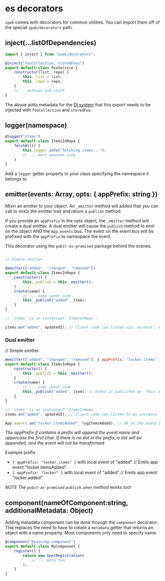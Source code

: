# es decorators

`spak` comes with decorators for common utilities.
You can import them off of the special `spak/decorators` path.

## inject(...listOfDependencies)

```javascript
import { inject } from "spak/decorators";

@inject("fooCollection, storedFoos")
export default class FooService {
    constructor(list, repo) {
        this._list = list;
        this._repo = repo;
    }
    //... methods and stuff
}
```

The above adds metadata for the [DI system](./di.md) that this export needs to be injected with `fooCollection` and `storedFoo`.

## logger(namespace)

```javascript
@logger("items")
export default class ItemsInRepo {
    fetchAll() {
        this.logger.info("fetching items...");
        // ... more awesome code
    }
}
```

Add a `logger` getter property to your class specifying the namespace it belongs to.

## emitter(events: Array, opts: { appPrefix: string })
Mixin an emitter to your object. An `_emitter` method will added that you can call
to mixin the emitter trait and return a `publish` method.

If you provide an `appPrefix` in the opts object, the `_emitter` method will create a dual emitter. A dual emitter will cause the `publish` method to emit on the object AND the
`App.events` bus. The event on the event bus will be prefixed with the `appPrefix` to namespace
the event.

This decorator using the `pubit-as-promised` package behind the scenes.

```javascript

// Simple emitter.

@emitter(["added", "changed", "removed"])
export default class ItemsInRepo {
    constructor() {
        this._publish = this._emitter();
    }
    create(name) {
        // ... some sweet code
        this._publish("added", item);
    }
}

// `items` is an instanceof `ItemsInRepo`.

items.on("added", updateUI); // Client code can listen via `on/once`. As well as stop w/ `off`.
```

### Dual emitter

// Simple emitter.

```javascript
@emitter(["added", "changed", "removed"], { appPrefix: "locker.items" })
export default class ItemsInRepo {
    constructor() {
        this._publish = this._emitter();
    }
    create(name) {
        // ... some sweet code
        this._publish("added", item); // Event is published on `this` AND `App.events`.
    }
}

// `items` is an instanceof `ItemsInRepo`.
items.on("added", updateUI); // Client code can listen to an instance.

App.events.on("locker.itemsAdded", logItemsAdded); // OR on the event bus w/ namespace.
```

*The appPrefix if contains a prefix will append the event name and uppercase the first char. If there is no dot in the prefix, a dot will be appended, and the event will not be transformed*

Example prefix

- `{ appPrefix: "locker.items" }` with local event of "added" // Emits app event "locker.itemsAdded".
- `{ appPrefix: "locker" }` with local event of "added" // Emits app event "locker.added".

*NOTE The `pubit-as-promised` `publish.when` method works too!*

## component(nameOfComponent:string, additionalMetadata: Object)
Adding metadata component can be done through the `component` decorator.
This replaces the need to have to create a `metadata` getter that returns an object
with a name property. Most components only need to specify name.

```javascript
@component("@yuzu/my-component")
export default class MyComponent {
    register() {
        return new SpecRegistration(
            // ... more fun.
        );
    }
}
```

